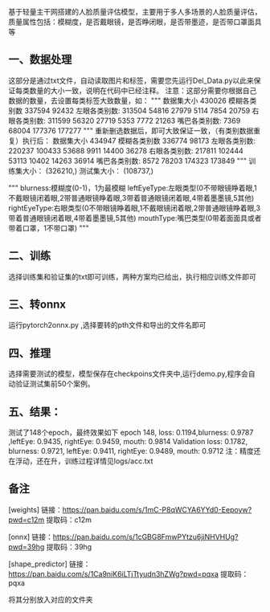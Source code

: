 基于轻量主干网搭建的人脸质量评估模型，主要用于多人多场景的人脸质量评估，质量属性包括：模糊度，是否戴眼镜，是否睁闭眼，是否带墨迹，是否带口罩面具等
## 一、数据处理
  这部分是通过txt文件，自动读取图片和标签，需要您先运行Del_Data.py以此来保证每类数量的大小一致，说明在代码中已经注释。
注意：这部分需要你根据自己数据的数量，去设置每类标签大致数量，如：
"""
数据集大小 430026
模糊各类别数 337594 92432
左眼各类别数: 313504 54816 27979 5114 7854 20759
右眼各类别数: 311599 56320 27719 5353 7772 21263
嘴巴各类别数: 7369 68004 177376 177277
"""
重新删选数据后，即可大致保证一致，（有类别数据重复）执行后：
数据集大小 434947
模糊各类别数 336774 98173
左眼各类别数: 220237 100433 53688 9911 14400 36278
右眼各类别数: 217811 102444 53113 10402 14263 36914
嘴巴各类别数: 8572 78203 174323 173849
"""
训练集大小： (326210,) 测试集大小： (108737,)

"""
blurness:模糊度(0-1)，1为最模糊
leftEyeType:左眼类型(0不带眼镜睁着眼,1不戴眼镜闭着眼,2带普通眼镜睁着眼,3带着普通眼镜闭着眼,4带着墨墨镜,5其他)
rightEyeType:右眼类型(0不带眼镜睁着眼,1不戴眼镜闭着眼,2带普通眼镜睁着眼,3带着普通眼镜闭着眼,4带着墨墨镜,5其他)
mouthType:嘴巴类型(0带着⾯面具或者带着口罩，1不带口罩)
"""



## 二、训练
  选择训练集和验证集的txt即可训练，两种方案均已给出，执行相应训练文件即可


## 三、转onnx
  运行pytorch2onnx.py ,选择要转的pth文件和导出的文件名即可

## 四、推理
  选择需要测试的模型，模型保存在checkpoins文件夹中,运行demo.py,程序会自动验证测试集前50个案例。


## 五、结果：
测试了148个epoch，最终效果如下
epoch  148, loss: 0.1194,blurness: 0.9787 ,leftEye: 0.9435, rightEye: 0.9459, mouth: 0.9814
Validation  loss: 0.1782, blurness: 0.9721, leftEye: 0.9411, rightEye: 0.9489, mouth: 0.9712
注：精度还在浮动，还在升，训练过程详情见logs/acc.txt

## 备注
[weights] 链接：https://pan.baidu.com/s/1mC-P8qWCYA6YYd0-Eepoyw?pwd=c12m
提取码：c12m

[onnx] 链接：https://pan.baidu.com/s/1cGBG8FmwPYtzu6jiNHVHUg?pwd=39hg 
提取码：39hg

[shape_predictor] 链接：https://pan.baidu.com/s/1Ca9niK6iLTjTtyudn3hZWg?pwd=pqxa 
提取码：pqxa

将其分别放入对应的文件夹
